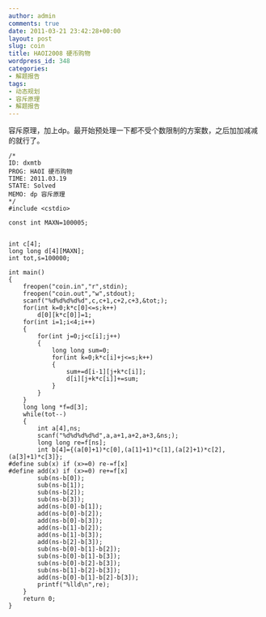```yaml
---
author: admin
comments: true
date: 2011-03-21 23:42:28+00:00
layout: post
slug: coin
title: HAOI2008 硬币购物
wordpress_id: 348
categories:
- 解题报告
tags:
- 动态规划
- 容斥原理
- 解题报告
---
```


容斥原理，加上dp。最开始预处理一下都不受个数限制的方案数，之后加加减减的就行了。

    
    
    /*
    ID: dxmtb
    PROG: HAOI 硬币购物
    TIME: 2011.03.19
    STATE: Solved
    MEMO: dp 容斥原理
    */
    #include <cstdio>
    
    const int MAXN=100005;
    
    
    int c[4];
    long long d[4][MAXN];
    int tot,s=100000;
    
    int main()
    {
    	freopen("coin.in","r",stdin);
    	freopen("coin.out","w",stdout);
    	scanf("%d%d%d%d%d",c,c+1,c+2,c+3,&tot;);
    	for(int k=0;k*c[0]<=s;k++)
    		d[0][k*c[0]]=1;
    	for(int i=1;i<4;i++)
    	{
    		for(int j=0;j<c[i];j++)
    		{
    			long long sum=0;
    			for(int k=0;k*c[i]+j<=s;k++)
    			{
    				sum+=d[i-1][j+k*c[i]];
    				d[i][j+k*c[i]]+=sum;
    			}
    		}
    	}
    	long long *f=d[3];
    	while(tot--)
    	{
    		int a[4],ns;
    		scanf("%d%d%d%d%d",a,a+1,a+2,a+3,&ns;);
    		long long re=f[ns];
    		int b[4]={(a[0]+1)*c[0],(a[1]+1)*c[1],(a[2]+1)*c[2],(a[3]+1)*c[3]};
    #define sub(x) if (x>=0) re-=f[x]
    #define add(x) if (x>=0) re+=f[x]
    		sub(ns-b[0]);
    		sub(ns-b[1]);
    		sub(ns-b[2]);
    		sub(ns-b[3]);
    		add(ns-b[0]-b[1]);
    		add(ns-b[0]-b[2]);
    		add(ns-b[0]-b[3]);
    		add(ns-b[1]-b[2]);
    		add(ns-b[1]-b[3]);
    		add(ns-b[2]-b[3]);
    		sub(ns-b[0]-b[1]-b[2]);
    		sub(ns-b[0]-b[1]-b[3]);
    		sub(ns-b[0]-b[2]-b[3]);
    		sub(ns-b[1]-b[2]-b[3]);
    		add(ns-b[0]-b[1]-b[2]-b[3]);
    		printf("%lld\n",re);
    	}
    	return 0;
    }
    
